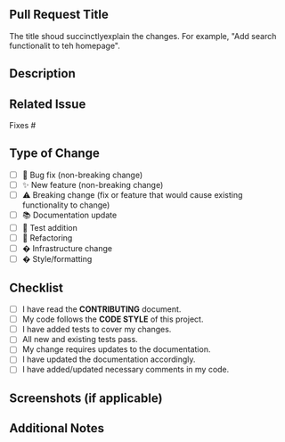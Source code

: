 <!-- PR Title Convention: [Type] Brief description (e.g., [Feature] Add user authentication) -->
## Pull Request Title
The title shoud succinctlyexplain the changes. For example, "Add search functionalit to teh homepage".

## Description
<!-- Clearly describe what this PR does, why it's needed, and any context for reviewers -->

## Related Issue
<!-- Link to the issue this PR addresses (e.g., Fixes #123) -->
Fixes # 

## Type of Change
<!-- Check the relevant box with `[x]` -->
- [ ] 🐛 Bug fix (non-breaking change)
- [ ] ✨ New feature (non-breaking change)
- [ ] ⚠️ Breaking change (fix or feature that would cause existing functionality to change)
- [ ] 📚 Documentation update
- [ ] 🧪 Test addition
- [ ] 🔧 Refactoring
- [ ] � Infrastructure change
- [ ] � Style/formatting

## Checklist
<!-- Verify completion of these steps with `[x]` -->
- [ ] I have read the **CONTRIBUTING** document.
- [ ] My code follows the **CODE STYLE** of this project.
- [ ] I have added tests to cover my changes.
- [ ] All new and existing tests pass.
- [ ] My change requires updates to the documentation.
- [ ] I have updated the documentation accordingly.
- [ ] I have added/updated necessary comments in my code.

## Screenshots (if applicable)
<!-- Add visual proof (before/after screenshots, GIFs, etc.) -->

## Additional Notes
<!-- Add any other context, dependencies, or special instructions for reviewers -->
